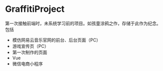 # GraffitiProject
第一次接触前端时，未系统学习前的项目。如孩童涂鸦之作，存储于此作为纪念。
包括
* 模仿网易云音乐官网的前台、后台页面（PC）
* 游戏宣传页（PC）
* 第一次制作的页面
* Vue
* 微信电商小程序
